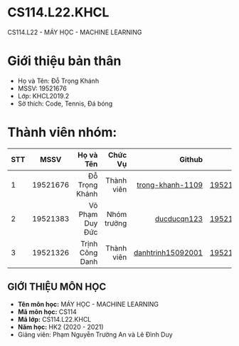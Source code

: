 # CS114.L22.KHCL
CS114.L22 - MÁY HỌC - MACHINE LEARNING
# Giới thiệu bản thân
- Họ và Tên: Đỗ Trọng Khánh
- MSSV: 19521676
- Lớp: KHCL2019.2
- Sở thích: Code, Tennis, Đá bóng
# Thành viên nhóm:
| STT    | MSSV          | Họ và Tên              | Chức Vụ   | Github                                                  | Email                   |
| ------ |:-------------:| ----------------------:| ---------:|--------------------------------------------------------:|-------------------------:
| 1      | 19521676      | Đỗ Trọng Khánh         |Thành viên |[trong-khanh-1109](https://github.com/trong-khanh-1109)  |19521676@gm.uit.edu.vn   |
| 2      | 19521383      | Võ Phạm Duy Đức        |Nhóm trưởng|[ducducqn123](https://github.com/ducducqn123)            |19521383@gm.uit.edu.vn   |
| 3      | 19521326      | Trịnh Công Danh        |Thành viên |[danhtrinh15092001](https://github.com/danhtrinh15092001)|19521326@gm.uit.edu.vn   |
## GIỚI THIỆU MÔN HỌC
* **Tên môn học:** MÁY HỌC - MACHINE LEARNING
* **Mã môn học:** CS114
* **Mã lớp:** CS114.L22.KHCL
* **Năm học:** HK2 (2020 - 2021)
* Giảng viên: Phạm Nguyễn Trường An và Lê Đình Duy
